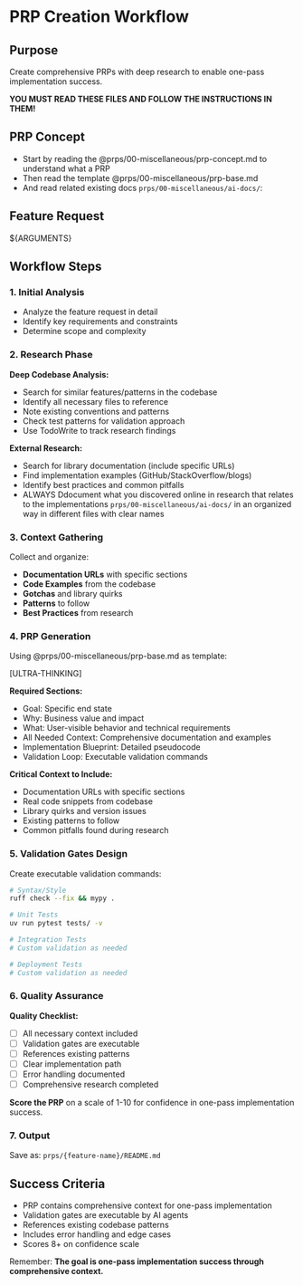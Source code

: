 # PRP Creation Workflow

## Purpose

Create comprehensive PRPs with deep research to enable one-pass implementation success.

**YOU MUST READ THESE FILES AND FOLLOW THE INSTRUCTIONS IN THEM!**

## PRP Concept

- Start by reading the @prps/00-miscellaneous/prp-concept.md to understand what a PRP
- Then read the template @prps/00-miscellaneous/prp-base.md
- And read related existing docs `prps/00-miscellaneous/ai-docs/`:

## Feature Request

${ARGUMENTS}

## Workflow Steps

### 1. Initial Analysis
- Analyze the feature request in detail
- Identify key requirements and constraints
- Determine scope and complexity

### 2. Research Phase
**Deep Codebase Analysis:**
- Search for similar features/patterns in the codebase
- Identify all necessary files to reference
- Note existing conventions and patterns
- Check test patterns for validation approach
- Use TodoWrite to track research findings

**External Research:**
- Search for library documentation (include specific URLs)
- Find implementation examples (GitHub/StackOverflow/blogs)
- Identify best practices and common pitfalls
- ALWAYS Ddocument what you discovered online in research that relates to the implementations `prps/00-miscellaneous/ai-docs/` in an organized way in different files with clear names 

### 3. Context Gathering
Collect and organize:
- **Documentation URLs** with specific sections
- **Code Examples** from the codebase
- **Gotchas** and library quirks
- **Patterns** to follow
- **Best Practices** from research

### 4. PRP Generation

Using @prps/00-miscellaneous/prp-base.md as template:

[ULTRA-THINKING]

**Required Sections:**
- Goal: Specific end state
- Why: Business value and impact
- What: User-visible behavior and technical requirements
- All Needed Context: Comprehensive documentation and examples
- Implementation Blueprint: Detailed pseudocode 
- Validation Loop: Executable validation commands

**Critical Context to Include:**
- Documentation URLs with specific sections
- Real code snippets from codebase
- Library quirks and version issues
- Existing patterns to follow
- Common pitfalls found during research

### 5. Validation Gates Design
Create executable validation commands:
```bash
# Syntax/Style
ruff check --fix && mypy .

# Unit Tests
uv run pytest tests/ -v

# Integration Tests
# Custom validation as needed

# Deployment Tests
# Custom validation as needed
```

### 6. Quality Assurance
**Quality Checklist:**
- [ ] All necessary context included
- [ ] Validation gates are executable
- [ ] References existing patterns
- [ ] Clear implementation path
- [ ] Error handling documented
- [ ] Comprehensive research completed

**Score the PRP** on a scale of 1-10 for confidence in one-pass implementation success.

### 7. Output
Save as: `prps/{feature-name}/README.md`


## Success Criteria
- PRP contains comprehensive context for one-pass implementation
- Validation gates are executable by AI agents
- References existing codebase patterns
- Includes error handling and edge cases
- Scores 8+ on confidence scale

Remember: **The goal is one-pass implementation success through comprehensive context.** 